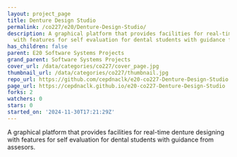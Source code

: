 ```yaml
---
layout: project_page
title: Denture Design Studio
permalink: /co227/e20/Denture-Design-Studio/
description: A graphical platform that provides facilities for real-time denture designing
  with features for self evaluation for dental students with guidance from assesors.
has_children: false
parent: E20 Software Systems Projects
grand_parent: Software Systems Projects
cover_url: /data/categories/co227/cover_page.jpg
thumbnail_url: /data/categories/co227/thumbnail.jpg
repo_url: https://github.com/cepdnaclk/e20-co227-Denture-Design-Studio
page_url: https://cepdnaclk.github.io/e20-co227-Denture-Design-Studio
forks: 2
watchers: 0
stars: 0
started_on: '2024-11-30T17:21:29Z'
---
```


A graphical platform that provides facilities for real-time denture designing with features for self evaluation for dental students with guidance from assesors.